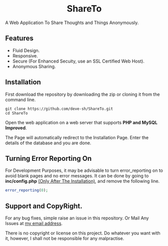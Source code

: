 # <div align='center'>ShareTo</div>
A Web Application To Share Thoughts and Things Anonymously.

## Features

<ul>
	<li>Fluid Design.</li>
	<li>Responsive.</li>
	<li>Secure (For Enhanced Secuity, use an SSL Certified Web Host).</li>
	<li>Anonymous Sharing.</li>
</ul>

## Installation

First download the repository by downloading the zip or cloning it from the command line.

```git
git clone https://github.com/deve-sh/ShareTo.git
cd ShareTo
```

Open the web application on a web server that supports <b>PHP and MySQL Improved</b>.

The Page will automatically redirect to the Installation Page. Enter the details of the database and you are done.

## Turning Error Reporting On

For Development Purposes, it may be advisable to turn error_reporting on to avoid blank pages and no error messages. It can be done by going to <b>inc/config.php</b> <u>(Only After The Installation)</u>, and remove the following line.

```php
error_reporting(0);
```

## Support and CopyRight.

For any bug fixes, simple raise an issue in this repository. Or Mail Any Issues at <a href="mailto:devesh2027@gmail.com">my email address</a>.

There is no copyright or license on this project. Do whatever you want with it, however, I shall not be responsible for any malpractise.